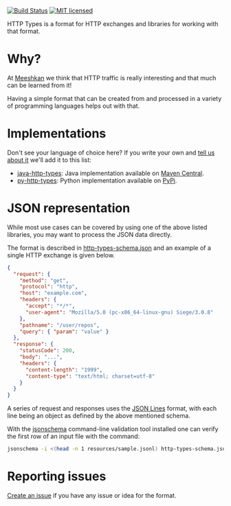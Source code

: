 [![Build Status](https://github.com/Meeshkan/http-types/workflows/CI/badge.svg)](https://github.com/Meeshkan/http-types/actions?query=workflow%3A%22CI%22)
[![MIT licensed](http://img.shields.io/:license-MIT-blue.svg)](LICENSE.txt)

HTTP Types is a format for HTTP exchanges and libraries for working with that format.

# Why?
At [Meeshkan](https://www.meeshkan.com/) we think that HTTP traffic is really interesting and that much can be learned from it!

Having a simple format that can be created from and processed in a variety of programming languages helps out with that.

# Implementations
Don't see your language of choice here? If you write your own and [tell us about it](https://github.com/Meeshkan/http-types/issues/new) we'll add it to this list:

- [java-http-types](https://github.com/Meeshkan/java-http-types): Java implementation available on [Maven Central](https://search.maven.org/artifact/com.meeshkan/http-types).
- [py-http-types](https://github.com/Meeshkan/py-http-types): Python implementation available on [PyPi](https://pypi.org/project/http-types/).

# JSON representation
While most use cases can be covered by using one of the above listed libraries, you may want to process the JSON data directly.

The format is described in [http-types-schema.json](http-types-schema.json) and
an example of a single HTTP exchange is given below.

```json
{
  "request": {
    "method": "get",
    "protocol": "http",
    "host": "example.com",
    "headers": {
      "accept": "*/*",
      "user-agent": "Mozilla/5.0 (pc-x86_64-linux-gnu) Siege/3.0.8"
    },
    "pathname": "/user/repos",
    "query": { "param": "value" }
  },
  "response": {
    "statusCode": 200,
    "body": "...",
    "headers": {
      "content-length": "1999",
      "content-type": "text/html; charset=utf-8"
    }
  }
}
```

A series of request and responses uses the [JSON Lines](http://jsonlines.org/)
format, with each line being an object as defined by the above mentioned schema.

With the [jsonschema](https://python-jsonschema.readthedocs.io/) command-line validation
tool installed one can verify the first row of an input file with the command:

```sh
jsonschema -i <(head -n 1 resources/sample.jsonl) http-types-schema.json
```

# Reporting issues
[Create an issue](https://github.com/Meeshkan/http-types/issues) if you have any issue or idea for the format.
